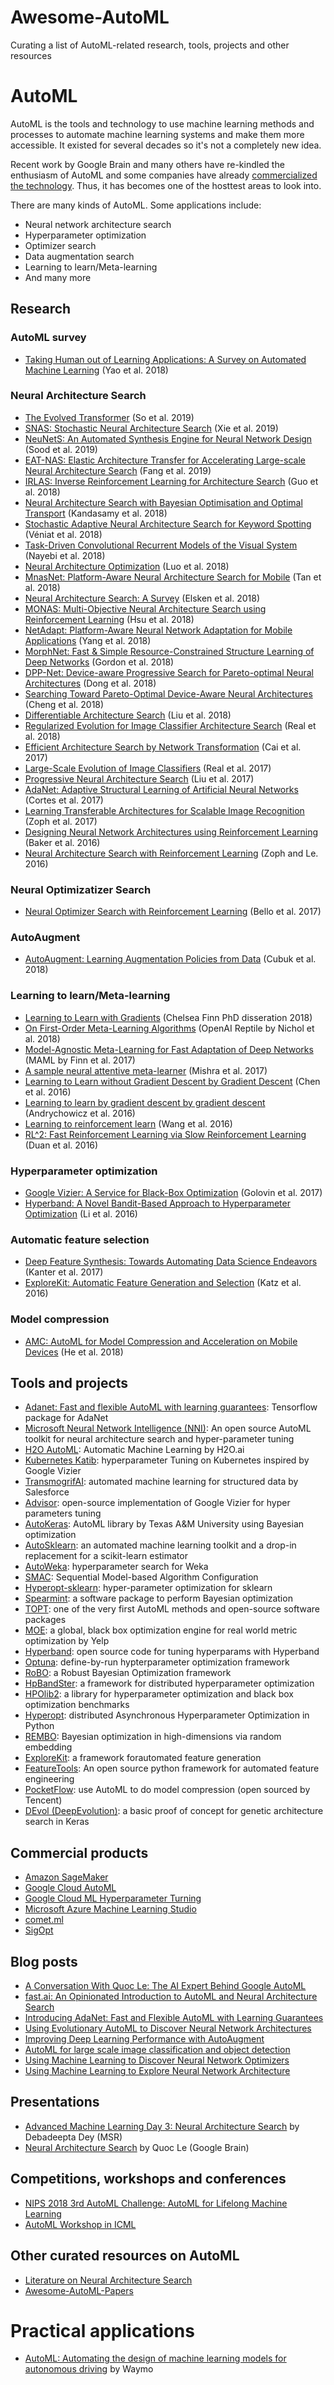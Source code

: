 # Awesome-AutoML
Curating a list of AutoML-related research, tools, projects and other resources

# AutoML

AutoML is the tools and technology to use machine learning methods and processes to automate machine learning systems and make them more accessible. It existed for several decades so it's not a completely new idea. 

Recent work by Google Brain and many others have re-kindled the enthusiasm of AutoML and some companies have already [commercialized the technology](https://cloud.google.com/automl/). Thus, it has becomes one of the hosttest areas to look into. 

There are many kinds of AutoML. Some applications include:
- Neural network architecture search
- Hyperparameter optimization
- Optimizer search
- Data augmentation search
- Learning to learn/Meta-learning
- And many more

## Research

### AutoML survey
- [Taking Human out of Learning Applications: A Survey on Automated Machine Learning](https://arxiv.org/abs/1810.13306) (Yao et al. 2018)

### Neural Architecture Search
- [The Evolved Transformer](https://arxiv.org/abs/1901.11117) (So et al. 2019)
- [SNAS: Stochastic Neural Architecture Search](https://arxiv.org/abs/1812.09926) (Xie et al. 2019)
- [NeuNetS: An Automated Synthesis Engine for Neural Network Design](https://arxiv.org/abs/1901.06261) (Sood et al. 2019)
- [EAT-NAS: Elastic Architecture Transfer for Accelerating Large-scale Neural Architecture Search](https://arxiv.org/abs/1901.05884) (Fang et al. 2019)
- [IRLAS: Inverse Reinforcement Learning for Architecture Search](https://arxiv.org/abs/1812.05285) (Guo et al. 2018)
- [Neural Architecture Search with Bayesian Optimisation and Optimal Transport](https://arxiv.org/abs/1802.07191) (Kandasamy et al. 2018)
- [Stochastic Adaptive Neural Architecture Search for Keyword Spotting](https://arxiv.org/abs/1811.06753v1) (Véniat et al. 2018)
- [Task-Driven Convolutional Recurrent Models of the Visual System](https://arxiv.org/abs/1807.00053) (Nayebi et al. 2018)
- [Neural Architecture Optimization](https://arxiv.org/abs/1808.07233) (Luo et al. 2018)
- [MnasNet: Platform-Aware Neural Architecture Search for Mobile](https://arxiv.org/abs/1807.11626) (Tan et al. 2018)
- [Neural Architecture Search: A Survey](https://arxiv.org/abs/1808.05377) (Elsken et al. 2018)
- [MONAS: Multi-Objective Neural Architecture Search using Reinforcement Learning](https://arxiv.org/abs/1806.10332) (Hsu et al. 2018)
- [NetAdapt: Platform-Aware Neural Network Adaptation for Mobile Applications](https://arxiv.org/abs/1804.03230) (Yang et al. 2018)
- [MorphNet: Fast & Simple Resource-Constrained Structure Learning of Deep Networks](https://arxiv.org/abs/1711.06798) (Gordon et al. 2018)
- [DPP-Net: Device-aware Progressive Search for Pareto-optimal Neural Architectures](https://arxiv.org/abs/1806.08198) (Dong et al. 2018)
- [Searching Toward Pareto-Optimal Device-Aware Neural Architectures](https://arxiv.org/abs/1808.09830) (Cheng et al. 2018)
- [Differentiable Architecture Search](https://arxiv.org/abs/1806.09055) (Liu et al. 2018)
- [Regularized Evolution for Image Classifier Architecture Search](https://arxiv.org/abs/1802.01548) (Real et al. 2018)
- [Efficient Architecture Search by Network Transformation](https://arxiv.org/abs/1707.04873) (Cai et al. 2017)
- [Large-Scale Evolution of Image Classifiers](https://arxiv.org/abs/1703.01041) (Real et al. 2017)
- [Progressive Neural Architecture Search](https://arxiv.org/abs/1712.00559) (Liu et al. 2017)
- [AdaNet: Adaptive Structural Learning of Artificial Neural Networks](https://arxiv.org/abs/1607.01097) (Cortes et al. 2017)
- [Learning Transferable Architectures for Scalable Image Recognition](https://arxiv.org/abs/1707.07012) (Zoph et al. 2017)
- [Designing Neural Network Architectures using Reinforcement Learning](https://arxiv.org/abs/1611.02167) (Baker et al. 2016) 
- [Neural Architecture Search with Reinforcement Learning](https://arxiv.org/abs/1611.01578) (Zoph and Le. 2016)

### Neural Optimizatizer Search
- [Neural Optimizer Search with Reinforcement Learning](https://arxiv.org/abs/1709.07417) (Bello et al. 2017)

### AutoAugment
- [AutoAugment: Learning Augmentation Policies from Data](https://arxiv.org/abs/1805.09501) (Cubuk et al. 2018)

### Learning to learn/Meta-learning
- [Learning to Learn with Gradients](https://www2.eecs.berkeley.edu/Pubs/TechRpts/2018/EECS-2018-105.html) (Chelsea Finn PhD disseration 2018)
- [On First-Order Meta-Learning Algorithms](https://arxiv.org/abs/1803.02999) (OpenAI Reptile by Nichol et al. 2018)
- [Model-Agnostic Meta-Learning for Fast Adaptation of Deep Networks](https://arxiv.org/abs/1703.03400) (MAML by Finn et al. 2017)
- [A sample neural attentive meta-learner](https://arxiv.org/abs/1707.03141) (Mishra et al. 2017)
- [Learning to Learn without Gradient Descent by Gradient Descent](https://arxiv.org/abs/1611.03824) (Chen et al. 2016)
- [Learning to learn by gradient descent by gradient descent](https://arxiv.org/abs/1606.04474) (Andrychowicz et al. 2016)
- [Learning to reinforcement learn](https://arxiv.org/abs/1611.05763) (Wang et al. 2016)
- [RL^2: Fast Reinforcement Learning via Slow Reinforcement Learning](https://arxiv.org/abs/1611.02779) (Duan et al. 2016)

### Hyperparameter optimization
- [Google Vizier: A Service for Black-Box Optimization](https://static.googleusercontent.com/media/research.google.com/en//pubs/archive/46180.pdf) (Golovin et al. 2017)
- [Hyperband: A Novel Bandit-Based Approach to Hyperparameter Optimization](https://arxiv.org/abs/1603.06560) (Li et al. 2016)

### Automatic feature selection
- [Deep Feature Synthesis: Towards Automating Data Science Endeavors](https://dai.lids.mit.edu/wp-content/uploads/2017/10/DSAA_DSM_2015.pdf) (Kanter et al. 2017)
- [ExploreKit: Automatic Feature Generation and Selection](https://people.eecs.berkeley.edu/~dawnsong/papers/icdm-2016.pdf) (Katz et al. 2016)

### Model compression
- [AMC: AutoML for Model Compression and Acceleration on Mobile Devices](https://arxiv.org/abs/1802.03494) (He et al. 2018)

## Tools and projects
- [Adanet: Fast and flexible AutoML with learning guarantees](https://github.com/tensorflow/adanet): Tensorflow package for AdaNet
- [Microsoft Neural Network Intelligence (NNI)](https://microsoft.github.io/nni/): An open source AutoML toolkit for neural architecture search and hyper-parameter tuning
- [H2O AutoML](http://docs.h2o.ai/h2o/latest-stable/h2o-docs/automl.html): Automatic Machine Learning by H2O.ai
- [Kubernetes Katib](https://github.com/kubeflow/katib): hyperparameter Tuning on Kubernetes inspired by Google Vizier
- [TransmogrifAI](https://transmogrif.ai/): automated machine learning for structured data by Salesforce
- [Advisor](https://github.com/tobegit3hub/advisor): open-source implementation of Google Vizier for hyper parameters tuning
- [AutoKeras](https://autokeras.com/): AutoML library by Texas A&M University using Bayesian optimization
- [AutoSklearn](https://automl.github.io/auto-sklearn/stable/): an automated machine learning toolkit and a drop-in replacement for a scikit-learn estimator
- [AutoWeka](http://www.cs.ubc.ca/labs/beta/Projects/autoweka/): hyperparameter search for Weka
- [SMAC](https://github.com/automl/SMAC3): Sequential Model-based Algorithm Configuration
- [Hyperopt-sklearn](https://github.com/hyperopt/hyperopt-sklearn): hyper-parameter optimization for sklearn
- [Spearmint](https://github.com/HIPS/Spearmint): a software package to perform Bayesian optimization
- [TOPT](http://automl.info/tpot/): one of the very first AutoML methods and open-source software packages 
- [MOE](https://github.com/Yelp/MOE): a global, black box optimization engine for real world metric optimization by Yelp
- [Hyperband](https://github.com/zygmuntz/hyperband): open source code for tuning hyperparams with Hyperband
- [Optuna](https://optuna.org/): define-by-run hypterparameter optimization framework
- [RoBO](https://github.com/automl/RoBO): a Robust Bayesian Optimization framework
- [HpBandSter](https://github.com/automl/HpBandSter): a framework for distributed hyperparameter optimization
- [HPOlib2](https://github.com/automl/HPOlib2): a library for hyperparameter optimization and black box optimization benchmarks
- [Hyperopt](http://hyperopt.github.io/hyperopt/): distributed Asynchronous Hyperparameter Optimization in Python
- [REMBO](https://github.com/ziyuw/rembo): Bayesian optimization in high-dimensions via random embedding
- [ExploreKit](https://people.eecs.berkeley.edu/~dawnsong/papers/icdm-2016.pdf): a framework forautomated feature generation
- [FeatureTools](https://github.com/Featuretools/featuretools): An open source python framework for automated feature engineering
- [PocketFlow](https://github.com/Tencent/PocketFlow): use AutoML to do model compression (open sourced by Tencent)
- [DEvol (DeepEvolution)](https://github.com/joeddav/devol): a basic proof of concept for genetic architecture search in Keras

## Commercial products
- [Amazon SageMaker](https://aws.amazon.com/sagemaker/)
- [Google Cloud AutoML](https://cloud.google.com/automl/) 
- [Google Cloud ML Hyperparameter Turning](https://cloud.google.com/ml-engine/docs/tensorflow/using-hyperparameter-tuning)
- [Microsoft Azure Machine Learning Studio](https://azure.microsoft.com/en-us/services/machine-learning-studio/)
- [comet.ml](https://www.comet.ml/)
- [SigOpt](https://sigopt.com/)

## Blog posts
- [A Conversation With Quoc Le: The AI Expert Behind Google AutoML](https://medium.com/syncedreview/a-conversation-with-quoc-le-the-ai-expert-behind-google-automl-73a7d0c9fe38)
- [fast.ai: An Opinionated Introduction to AutoML and Neural Architecture Search](https://www.fast.ai/2018/07/12/auto-ml-1/)
- [Introducing AdaNet: Fast and Flexible AutoML with Learning Guarantees](https://ai.googleblog.com/2018/10/introducing-adanet-fast-and-flexible.html)
- [Using Evolutionary AutoML to Discover Neural Network Architectures](https://ai.googleblog.com/2018/03/using-evolutionary-automl-to-discover.html)
- [Improving Deep Learning Performance with AutoAugment](https://ai.googleblog.com/2018/06/improving-deep-learning-performance.html)
- [AutoML for large scale image classification and object detection](https://ai.googleblog.com/2017/11/automl-for-large-scale-image.html)
- [Using Machine Learning to Discover Neural Network Optimizers](https://ai.googleblog.com/2018/03/using-machine-learning-to-discover.html)
- [Using Machine Learning to Explore Neural Network Architecture](https://ai.googleblog.com/2017/05/using-machine-learning-to-explore.html)

## Presentations
- [Advanced Machine Learning Day 3: Neural Architecture Search](https://www.youtube.com/watch?v=wL-p5cjDG64) by Debadeepta Dey (MSR)
- [Neural Architecture Search](https://www.youtube.com/watch?v=sROrvtXnT7Q&t=116s) by Quoc Le (Google Brain)

## Competitions, workshops and conferences
- [NIPS 2018 3rd AutoML Challenge: AutoML for Lifelong Machine Learning](http://automl.chalearn.org/)
- [AutoML Workshop in ICML](https://www.ml4aad.org/workshops/)

## Other curated resources on AutoML
- [Literature on Neural Architecture Search](https://www.ml4aad.org/automl/literature-on-neural-architecture-search/)
- [Awesome-AutoML-Papers](https://github.com/hibayesian/awesome-automl-papers)

# Practical applications
- [AutoML: Automating the design of machine learning models for autonomous driving](https://medium.com/waymo/automl-automating-the-design-of-machine-learning-models-for-autonomous-driving-141a5583ec2a) by Waymo
